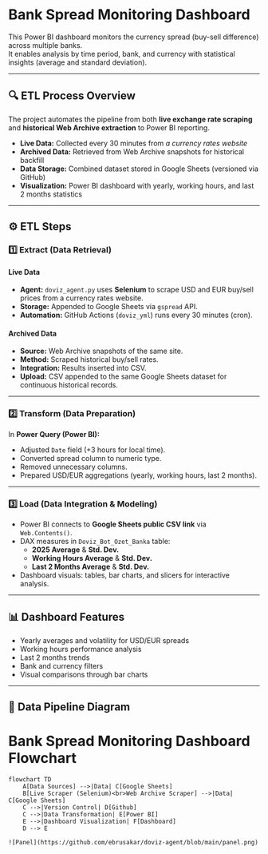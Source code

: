 # Bank Spread Monitoring Dashboard

This Power BI dashboard monitors the currency spread (buy-sell difference) across multiple banks.  
It enables analysis by time period, bank, and currency with statistical insights (average and standard deviation).  

---

## 🔍 ETL Process Overview
The project automates the pipeline from both **live exchange rate scraping** and **historical Web Archive extraction** to Power BI reporting.

- **Live Data:** Collected every 30 minutes from *a currency rates website*  
- **Archived Data:** Retrieved from Web Archive snapshots for historical backfill  
- **Data Storage:** Combined dataset stored in Google Sheets (versioned via GitHub)  
- **Visualization:** Power BI dashboard with yearly, working hours, and last 2 months statistics  

---

## ⚙️ ETL Steps

### 1️⃣ Extract (Data Retrieval)  
#### Live Data  
- **Agent:** `doviz_agent.py` uses **Selenium** to scrape USD and EUR buy/sell prices from a currency rates website.  
- **Storage:** Appended to Google Sheets via `gspread` API.  
- **Automation:** GitHub Actions (`doviz_yml`) runs every 30 minutes (cron).  

#### Archived Data  
- **Source:** Web Archive snapshots of the same site.  
- **Method:** Scraped historical buy/sell rates.  
- **Integration:** Results inserted into CSV.  
- **Upload:** CSV appended to the same Google Sheets dataset for continuous historical records.  

---

### 2️⃣ Transform (Data Preparation)  
In **Power Query (Power BI):**  
- Adjusted `Date` field (+3 hours for local time).  
- Converted spread column to numeric type.  
- Removed unnecessary columns.  
- Prepared USD/EUR aggregations (yearly, working hours, last 2 months).  

---

### 3️⃣ Load (Data Integration & Modeling)  
- Power BI connects to **Google Sheets public CSV link** via `Web.Contents()`.  
- DAX measures in `Doviz_Bot_Ozet_Banka` table:  
  - **2025 Average** & **Std. Dev.**  
  - **Working Hours Average** & **Std. Dev.**  
  - **Last 2 Months Average** & **Std. Dev.**  
- Dashboard visuals: tables, bar charts, and slicers for interactive analysis.  

---

## 📊 Dashboard Features
- Yearly averages and volatility for USD/EUR spreads  
- Working hours performance analysis  
- Last 2 months trends  
- Bank and currency filters  
- Visual comparisons through bar charts  

---

## 📡 Data Pipeline Diagram

# Bank Spread Monitoring Dashboard Flowchart

```mermaid
flowchart TD
    A[Data Sources] -->|Data| C[Google Sheets]
    B[Live Scraper (Selenium)<br>Web Archive Scraper] -->|Data| C[Google Sheets]
    C -->|Version Control| D[Github]
    C -->|Data Transformation| E[Power BI]
    E -->|Dashboard Visualization| F[Dashboard]
    D --> E

![Panel](https://github.com/ebrusakar/doviz-agent/blob/main/panel.png)
